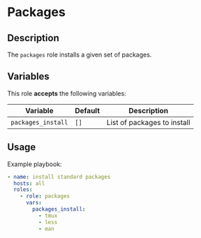 Packages
========

Description
-----------

The `packages` role installs a given set of packages.

Variables
---------

This role **accepts** the following variables:

Variable           | Default  | Description
-------------------|----------|------------
`packages_install` | `[]`     | List of packages to install

Usage
-----

Example playbook:

````yaml
- name: install standard packages
  hosts: all
  roles:
    - role: packages
      vars:
        packages_install:
          - tmux
          - less
          - man
````
